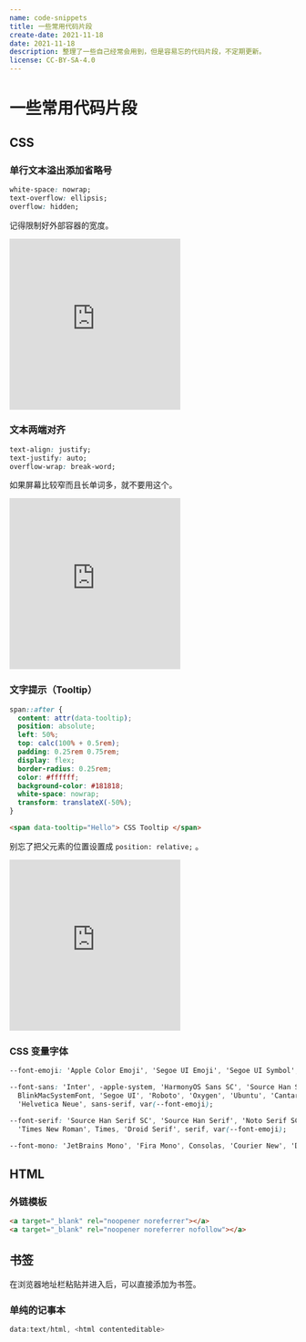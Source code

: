 ```yaml
---
name: code-snippets
title: 一些常用代码片段
create-date: 2021-11-18
date: 2021-11-18
description: 整理了一些自己经常会用到，但是容易忘的代码片段，不定期更新。
license: CC-BY-SA-4.0
---
```


# 一些常用代码片段

## CSS

### 单行文本溢出添加省略号

```css
white-space: nowrap;
text-overflow: ellipsis;
overflow: hidden;
```

记得限制好外部容器的宽度。

<iframe height="300" scrolling="no" title="单行文本溢出添加省略号" src="https://codepen.io/Lifeni/embed/porGyrW?default-tab=css%2Cresult&editable=true" frameborder="no" loading="lazy" allowtransparency="true" allowfullscreen="true">
  See the Pen <a href="https://codepen.io/Lifeni/pen/porGyrW">
  单行文本溢出添加省略号</a> by LFN (<a href="https://codepen.io/Lifeni">@Lifeni</a>)
  on <a href="https://codepen.io">CodePen</a>.
</iframe>

### 文本两端对齐

```css
text-align: justify;
text-justify: auto;
overflow-wrap: break-word;
```

如果屏幕比较窄而且长单词多，就不要用这个。

<iframe height="300" scrolling="no" title="文本两端对齐" src="https://codepen.io/Lifeni/embed/YzxBqdX?default-tab=css%2Cresult&editable=true" frameborder="no" loading="lazy" allowtransparency="true" allowfullscreen="true">
  See the Pen <a href="https://codepen.io/Lifeni/pen/YzxBqdX">
  文本两端对齐</a> by LFN (<a href="https://codepen.io/Lifeni">@Lifeni</a>)
  on <a href="https://codepen.io">CodePen</a>.
</iframe>

### 文字提示（Tooltip）

```css
span::after {
  content: attr(data-tooltip);
  position: absolute;
  left: 50%;
  top: calc(100% + 0.5rem);
  padding: 0.25rem 0.75rem;
  display: flex;
  border-radius: 0.25rem;
  color: #ffffff;
  background-color: #181818;
  white-space: nowrap;
  transform: translateX(-50%);
}
```

```html
<span data-tooltip="Hello"> CSS Tooltip </span>
```

别忘了把父元素的位置设置成 `position: relative;` 。

<iframe height="300" scrolling="no" title="文字提示（Tooltip）" src="https://codepen.io/Lifeni/embed/porGbzZ?default-tab=css%2Cresult&editable=true" frameborder="no" loading="lazy" allowtransparency="true" allowfullscreen="true">
  See the Pen <a href="https://codepen.io/Lifeni/pen/porGbzZ">
  文字提示（Tooltip）</a> by LFN (<a href="https://codepen.io/Lifeni">@Lifeni</a>)
  on <a href="https://codepen.io">CodePen</a>.
</iframe>

### CSS 变量字体

```css
--font-emoji: 'Apple Color Emoji', 'Segoe UI Emoji', 'Segoe UI Symbol', 'Noto Color Emoji';

--font-sans: 'Inter', -apple-system, 'HarmonyOS Sans SC', 'Source Han Sans SC', 'Source Han Sans', 'Noto Sans SC',
  BlinkMacSystemFont, 'Segoe UI', 'Roboto', 'Oxygen', 'Ubuntu', 'Cantarell', 'Fira Sans', 'Droid Sans',
  'Helvetica Neue', sans-serif, var(--font-emoji);

--font-serif: 'Source Han Serif SC', 'Source Han Serif', 'Noto Serif SC', 'Noto Serif', Georgia,
  'Times New Roman', Times, 'Droid Serif', serif, var(--font-emoji);

--font-mono: 'JetBrains Mono', 'Fira Mono', Consolas, 'Courier New', 'Droid Sans Mono', var(--font-sans);
```

## HTML

### 外链模板

```html
<a target="_blank" rel="noopener noreferrer"></a>
<a target="_blank" rel="noopener noreferrer nofollow"></a>
```

## 书签

在浏览器地址栏粘贴并进入后，可以直接添加为书签。

### 单纯的记事本

```js
data:text/html, <html contenteditable>
```
